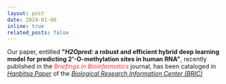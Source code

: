 ```yaml
---
layout: post
date: 2024-01-08
inline: true
related_posts: false
---
```


Our paper, entitled <b>"<i>H2Opred:</i> a robust and efficient hybrid deep learning model for predicting 2'-O-methylation sites in human RNA"</b>, recently published in the <span style="color: #FF3636;"><i>Briefings in Bioinformatics</i></span> journal, has been cataloged in <a href="https://www.ibric.org/bric/hanbitsa/treatise.do?mode=treatise-view&id=92032&authorId=44208"><i>Hanbitsa Paper</i></a> of the <a href="https://www.ibric.org/bric/index.do"><i>Biological Research Information Center (BRIC)</i></a>